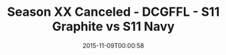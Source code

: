 ---
title: Season XX Canceled - DCGFFL - S11 Graphite vs S11 Navy
teams-score:
- team: _teams/s11-graphite.md
  score:
- team: _teams/s11-navy.md
  score:
mvp: ''
game-ball: ''
season: 11
week:
date: '2015-11-09T00:00:58'
pageid: season-11-playoffs-november-8-2015-926-vs-933
---